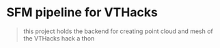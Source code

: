 # SFM pipeline for VTHacks
> this project holds the backend for creating point cloud and mesh of the
VTHacks hack a thon